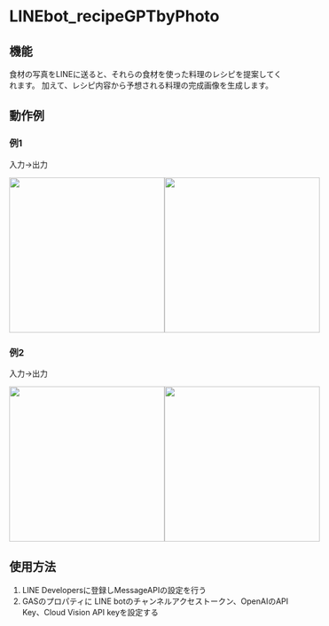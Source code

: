 # LINEbot_recipeGPTbyPhoto
## 機能
食材の写真をLINEに送ると、それらの食材を使った料理のレシピを提案してくれます。
加えて、レシピ内容から予想される料理の完成画像を生成します。

## 動作例
### 例1
入力→出力
<div style="display:flex;">
    <img src="https://github.com/sgmtg/LINEbot_recipeGPTbyPhoto/assets/72187839/507697ee-88ed-42eb-b1d5-ec0e884ffb36" width="280"/>
    <img src="https://github.com/sgmtg/LINEbot_recipeGPTbyPhoto/assets/72187839/123dacff-fc6b-47a5-8320-ed8d84286036" width="280"/>
</div>

### 例2
入力→出力
<div style="display:flex;">
    <img src="https://github.com/sgmtg/LINEbot_recipeGPTbyPhoto/assets/72187839/96dfe6d3-7a60-41b0-be8e-3d984b14eb1a" width="280"/>
    <img src="https://github.com/sgmtg/LINEbot_recipeGPTbyPhoto/assets/72187839/9bf0ed0f-556d-448e-b9f5-09f6bb6bcf72" width="280"/>
</div>

## 使用方法
1. LINE Developersに登録しMessageAPIの設定を行う
2. GASのプロパティに LINE botのチャンネルアクセストークン、OpenAIのAPI Key、Cloud Vision API keyを設定する
